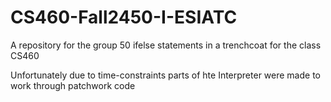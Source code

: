 # CS460-Fall2450-I-ESIATC
A repository for the group 50 ifelse statements in a trenchcoat for the class CS460

Unfortunately due to time-constraints parts of hte Interpreter were made to work through patchwork code
